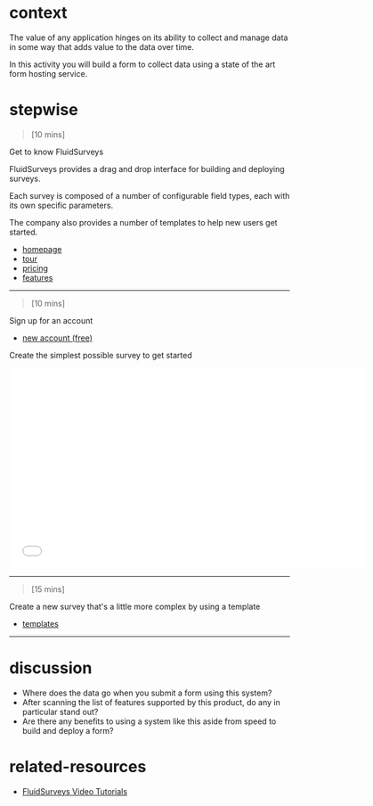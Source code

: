 # context
The value of any application hinges on its ability to collect and manage data in some way that adds value to the data over time.

In this activity you will build a form to collect data using a state of the art form hosting service.

# stepwise

> [10 mins]

Get to know FluidSurveys

FluidSurveys provides a drag and drop interface for building and deploying surveys.

Each survey is composed of a number of configurable field types, each with its own specific parameters.

The company also provides a number of templates to help new users get started.

- [homepage](https://fluidsurveys.com)
- [tour](https://fluidsurveys.com/tour-page)
- [pricing](http://fluidsurveys.com/pricing/)
- [features](http://fluidsurveys.com/features/)

---

> [10 mins]

Sign up for an account

- [new account (free)](https://fluidsurveys.com/accounts/register)

Create the simplest possible survey to get started

<iframe width="640" height="360" src="//www.youtube.com/embed/ic266vEcxjk?rel=0" frameborder="0" allowfullscreen></iframe>

---

> [15 mins]

Create a new survey that's a little more complex by using a template

- [templates](http://fluidsurveys.com/survey-templates)

---

# discussion

- Where does the data go when you submit a form using this system?
- After scanning the list of features supported by this product, do any in particular stand out?
- Are there any benefits to using a system like this aside from speed to build and deploy a form?

# related-resources

- [FluidSurveys Video Tutorials](http://help.fluidsurveys.com/hc/en-us/categories/200026290-Watch-Our-Video-Tutorials)

